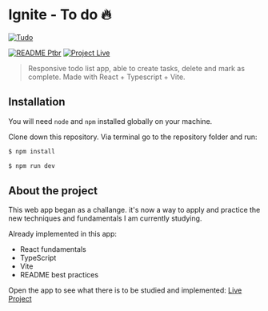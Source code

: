 # Ignite - To do 🔥

[![Tudo](https://raw.githubusercontent.com/edbonamigo/ToDo-Ignite/main/src/assets/screenshot.jpg)](https://tudo.edubon.work)

[![README Ptbr](https://img.shields.io/badge/README-pt_br-blue?link=https%3A%2F%2Fgithub.com%2Fedbonamigo%2FToDo-Ignite%2Fblob%2Fmain%2FREADME-ptbr.md)](https://github.com/edbonamigo/ToDo-Ignite/blob/main/README-ptbr.md) [![Project Live](https://img.shields.io/badge/Project-live-green)](https://tudo.edubon.work)

> Responsive todo list app, able to create tasks, delete and mark as complete. Made with React + Typescript + Vite.

## Installation

You will need `node` and `npm` installed globally on your machine.

Clone down this repository. Via terminal go to the repository folder and run:

```bash
$ npm install
```

```bash
$ npm run dev
```

## About the project

This web app began as a challange. it's now a way to apply and practice the new techniques and fundamentals I am currently studying.

Already implemented in this app:

- React fundamentals
- TypeScript
- Vite
- README best practices

Open the app to see what there is to be studied and implemented: [Live Project](https://tudo.edubon.work)
